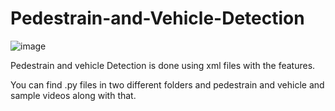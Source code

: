 # Pedestrain-and-Vehicle-Detection

![image](https://user-images.githubusercontent.com/59309459/102960582-3e2b1d80-4508-11eb-93b9-5186451f16e4.jpg)

Pedestrain and vehicle Detection is done using xml files with the features.

You can find .py files in two different folders and pedestrain and vehicle and sample videos along with that.
